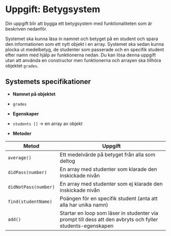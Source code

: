 # Uppgift: Betygsystem

Din uppgift blir att bygga ett betygsystem med funktionaliteten som är beskriven nedanför. 

Systemet ska kunna läsa in namnet och betyget på en student och spara den informationen som ett nytt objekt i en array. Systemet ska sedan kunna plocka ut medelbetyg, de studenter som passerade och en specifik student efter namn med hjälp av funktionerna nedan. Du kan lösa denna uppgift utan att använda en constructor men funktionerna och arrayen ska tillhöra objektet `grades`.

## Systemets specifikationer

* **Namnet på objektet**
* `grades`

* **Egenskaper**
* `students []` -> en array av objekt

* **Metoder**

| Metod | Uppgift |
|---|---|
|`average()`| Ett medelvärde på betyget från alla som deltog|
|`didPass(number)`| En array med studenter som klarade den inskickade nivån|
|`didNotPass(number)`| En array med studenter som ej klarade den inskickade nivån|
|`find(studentName)`| Poängen för en specifik student (anta att alla har unika namn)|
|`add()`| Startar en loop som läser in studenter via prompt till dess att den avbryts och fyller students-egenskapen|
